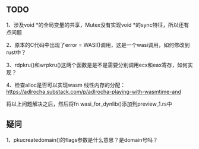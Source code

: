 ## TODO
1、涉及void *的全局变量的共享，Mutex没有实现void *的sync特征，所以还有点问题

2、原本的C代码中出现了error = WASI()调用，这是一个wasi调用，如何修改到rust中？

3、rdpkru()和wrpkru()这两个函数是是不是需要分别调用ecx和eax寄存，如何实现？

4、检查alloc是否可以实现wasm 线性内存的分配：https://adlrocha.substack.com/p/adlrocha-playing-with-wasmtime-and


将以上问题解决之后，然后将fn wasi_for_dynlib()添加到preview_1.rs中

## 疑问
1、pkucreatedomain()的flags参数是什么意思？是domain号吗？
